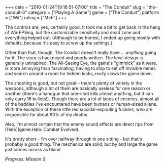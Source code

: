 +++
date = "2010-01-24T19:16:51-07:00"
title = "The Conduit"
slug = "the-conduit-6"
category = ["Playing A Game"]
game = ["The Conduit"]
platform = ["Wii"]
rating = ["Meh"]
+++

The controls are, yes, certainly good.  It took me a bit to get back in the hang of Wii-FPSing, but the customizable sensitivity and dead zone and everything  helped out.  (Although to be honest, I ended up going mostly with defaults, because it's easy to screw up the settings.)

Other than that, though, The Conduit doesn't really have ... <i>anything</i> going for it.  The story is hackneyed and poorly written.  The level design is generally uninspired.  The All-Seeing Eye, the game's "gimmick" as it were, is more annoying than fascinating; having to stop to set off invisible mines, and search around a room for hidden locks, really slows the game down.

The shooting is good, but not great - there's plenty of variety in the weapons, although a lot of them are basically useless for one reason or another (there's a handgun that one-shot kills almost anything, but it can only carry 16 bullets!).  Though there are a lot of kinds of enemies, almost all of the baddies I've encountered have been humans or human-sized aliens.  With the exception of these little red suicidal-exploding fuckers, who are responsible for about 90\% of my deaths.

Also, I'm almost certain that the enemy sound effects are direct rips from [Halo](game:Halo: Combat Evolved).

It's pretty short - I'm over halfway through in one sitting - but that's probably a good thing.  The mechanics are solid, but by and large the game just comes across as bland.

<i>Progress: Mission 6</i>